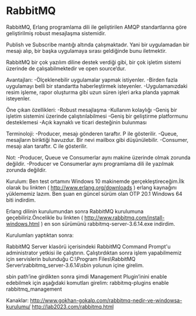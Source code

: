# RabbitMQ
RabbitMQ, Erlang programlama dili ile geliştirilen AMQP standartlarına göre geliştirilmiş robust mesajlaşma sistemidir.

Publish ve Subscribe mantığı altında çalışmaktadır. Yani bir uygulamadan bir mesajı alıp, bir başka uygulamaya sırası geldiğinde bunu iletmektir.

RabbitMQ bir çok yazılım diline destek verdiği gibi, bir çok işletim sistemi üzerinde de çalışabilmektedir ve open source‘dur.

Avantajları:
-Ölçeklenebilir uygulamalar yapmak istiyenler.
-Birden fazla uygulamayı belli bir standartta haberleştirmek isteyenler.
-Uygulamanızdaki resim işleme, rapor oluşturma gibi uzun süren işleri arka planda yapmak isteyenler.

Öne çıkan özellikleri:
-Robust mesajlaşma
-Kullanım kolaylığı
-Geniş bir işletim sistemini üzerinde çalıştırılabilmesi
-Geniş bir geliştirme platformunu desteklemesi
-Açık kaynaklı ve ticari desteğinin bulunması

Terminoloji:
-Producer, mesajı gönderen taraftır. P ile gösterilir.
-Queue, mesajların biriktiği havuzdur. Bir nevi mailbox gibi düşünülebilir.
-Consumer, mesajı alan taraftır. C ile gösterilir.

Not:
-Producer, Queue ve Consumerlar aynı makine üzerinde olmak zorunda değildir.
-Producer ve Consumerlar aynı programlama dili ile yazılmak zorunda değildir.

Kurulum:
Ben test ortamını Windows 10 makinemde gerçekleştireceğim.İlk olarak bu linkten ( http://www.erlang.org/downloads ) erlang kaynağını yüklememiz lazım. Ben şuan en güncel sürüm olan OTP 20.1 Windows 64 biti indirdim. 

Erlang dilinin kurulumundan sonra RabbitMQ kurulumuna geçebiliriz.Öncelikle bu linkten ( http://www.rabbitmq.com/install-windows.html ) en son sürümünü rabbitmq-server-3.6.14.exe indirdim.

Kurulumları yaptıktan sonra:

RabbitMQ Server klasörü içerisindeki RabbitMQ Command Prompt'u administrator yetkisi ile çalıştırın. Çalıştırdıktan sonra işlem yapabilmemiz için servislerin bulunduğu C:\Program Files\RabbitMQ Server\rabbitmq_server-3.6.14\sbin yolunun içine girelim.

sbin path’ine girdikten sonra şimdi Management Plugin’inini enable edebilmek için aşağıdaki komutları girelim:
rabbitmq-plugins enable rabbitmq_management



Kanaklar:
http://www.gokhan-gokalp.com/rabbitmq-nedir-ve-windowsa-kurulumu/
http://lab2023.com/rabbitmq.html
